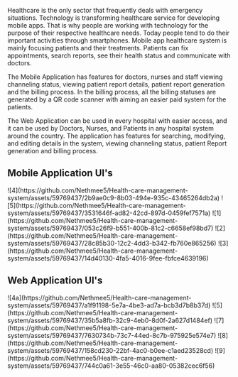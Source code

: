 
<p>Healthcare is the only sector that frequently deals with emergency situations. Technology is transforming healthcare service for developing mobile apps. That is why people are working with technology for the purpose of their respective healthcare needs. Today people tend to do their important activities through smartphones. Mobile app healthcare system is mainly focusing patients and their treatments. Patients can fix appointments, search reports, see their health status and communicate with doctors. </p>

<p>The Mobile Application has features for doctors, nurses and staff viewing channeling status, viewing patient report details, patient report generation and the billing process. In the billing process, all the billing statuses are generated by a QR code scanner with aiming an easier paid system for the patients.</p>

<p>The Web Application can be used in every hospital with easier access, and it can be used by Doctors, Nurses, and Patients in any hospital system around the country. The application has features for searching, modifying, and editing details in the system, viewing channeling status, patient Report generation and billing process.</p>

<h2>Mobile Application UI's</h2>
![4](https://github.com/Nethmee5/Health-care-management-system/assets/59769437/2b9ae0c9-8b03-494e-935c-43465264db2a)
![5](https://github.com/Nethmee5/Health-care-management-system/assets/59769437/3531646f-ad82-42cd-897d-0459fef7571a)
![1](https://github.com/Nethmee5/Health-care-management-system/assets/59769437/053c26f9-b551-400b-81c2-c6658ef98bd7)
![2](https://github.com/Nethmee5/Health-care-management-system/assets/59769437/28c85b30-12c2-4dd3-b342-fb760e865256)
![3](https://github.com/Nethmee5/Health-care-management-system/assets/59769437/14d40130-4fa5-4016-9fee-fbfce4639196)
<h2>Web Application UI's</h2>
![4a](https://github.com/Nethmee5/Health-care-management-system/assets/59769437/a1f91198-5e7a-4be3-ad7a-bcb3d7b8b37d)
![5](https://github.com/Nethmee5/Health-care-management-system/assets/59769437/35b5a8fb-32c9-4eb0-8d0f-2a627d1484ef)
![7](https://github.com/Nethmee5/Health-care-management-system/assets/59769437/7630734b-73c7-44ed-8c7b-975925e574e7)
![8](https://github.com/Nethmee5/Health-care-management-system/assets/59769437/158cd230-22bf-4ac0-b0ee-c1aed23528cd)
![9](https://github.com/Nethmee5/Health-care-management-system/assets/59769437/744c0a61-3e55-46c0-aa80-05382cec6f56)
